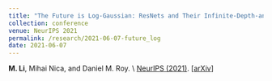 ```yaml
---
title: "The Future is Log-Gaussian: ResNets and Their Infinite-Depth-and-Width Limit at Initialization"
collection: conference
venue: NeurIPS 2021 
permalink: /research/2021-06-07-future_log
date: 2021-06-07
---
```


**M. Li**, Mihai Nica, and Daniel M. Roy. \\
[NeurIPS (2021)](https://proceedings.neurips.cc/paper/2021/hash/412758d043dd247bddea07c7ec558c31-Abstract.html). 
\[[arXiv](https://arxiv.org/abs/2106.04013)\]